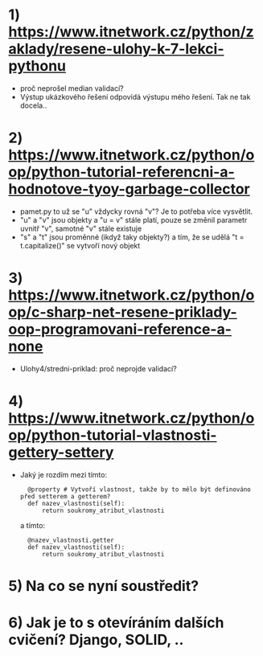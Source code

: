 # 1) https://www.itnetwork.cz/python/zaklady/resene-ulohy-k-7-lekci-pythonu
- proč neprošel median validací?
- Výstup ukázkového řešení odpovídá výstupu mého řešení. Tak ne tak docela..

# 2) https://www.itnetwork.cz/python/oop/python-tutorial-referencni-a-hodnotove-tyoy-garbage-collector
- pamet.py to už se "u" vždycky rovná "v"? Je to potřeba více vysvětlit.
- "u" a "v" jsou objekty a "u = v" stále platí, pouze se změnil parametr uvnitř "v", samotné "v" stále existuje
- "s" a "t" jsou proměnné (ikdyž taky objekty?) a tím, že se udělá "t = t.capitalize()" se vytvoří nový objekt

# 3) https://www.itnetwork.cz/python/oop/c-sharp-net-resene-priklady-oop-programovani-reference-a-none
- Ulohy4/stredni-priklad: proč neprojde validací?

# 4) https://www.itnetwork.cz/python/oop/python-tutorial-vlastnosti-gettery-settery
- Jaký je rozdím mezi tímto:
  ```
    @property # Vytvoří vlastnost, takže by to mělo být definováno před setterem a getterem?
    def nazev_vlastnosti(self):
        return soukromy_atribut_vlastnosti  
  ```
  a tímto:
  ```
    @nazev_vlastnosti.getter
    def nazev_vlastnosti(self):
        return soukromy_atribut_vlastnosti  
  ```
# 5) Na co se nyní soustředit?
# 6) Jak je to s otevíráním dalších cvičení? Django, SOLID, ..
